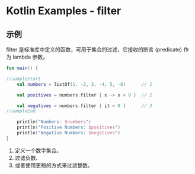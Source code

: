 # Kotlin Examples - filter

## 示例

filter 是标准库中定义的函数，可用于集合的过滤，它接收的断言 (predicate) 作为 lambda 参数。

```kt
fun main() {

//sampleStart
    val numbers = listOf(1, -2, 3, -4, 5, -6)      // 1

    val positives = numbers.filter { x -> x > 0 }  // 2

    val negatives = numbers.filter { it < 0 }      // 3
//sampleEnd

    println("Numbers: $numbers")
    println("Positive Numbers: $positives")
    println("Negative Numbers: $negatives")
}
```

1. 定义一个数字集合。
2. 过滤负数.
3. 或者使用更短的方式来过滤整数。
